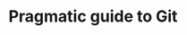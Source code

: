 ---
title: Pragmatic guide to Git
location: http://img105.job1001.com/upload/adminnew/2015-04-18/1429345520-IAYYBZD.pdf
desc: The perfect guide to git
sequence: 6
---